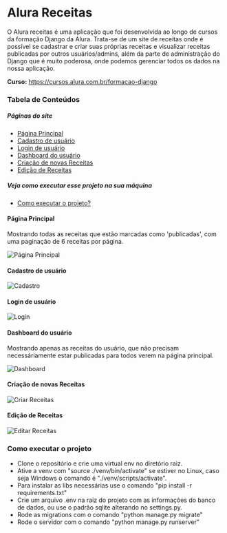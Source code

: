 # Alura Receitas

O Alura receitas é uma aplicação que foi desenvolvida ao longo de cursos da formação Django da Alura.
Trata-se de um site de receitas onde é possível se cadastrar e criar suas próprias receitas e visualizar receitas publicadas por outros usuários/admins, além da parte de administração do Django que é muito poderosa, onde podemos gerenciar todos os dados na nossa aplicação.

<strong>Curso:</strong> https://cursos.alura.com.br/formacao-django

### Tabela de Conteúdos

##### Páginas do site
* [Página Principal](#página-principal)
* [Cadastro de usuário](#cadastro-de-usuário)
* [Login de usuário](#login-de-usuário)
* [Dashboard do usuário](#dashboard-do-usuário)
* [Criação de novas Receitas](#criação-de-novas-receitas)
* [Edição de Receitas](#edição-de-receitas)

##### Veja como executar esse projeto na sua máquina
* [Como executar o projeto?](#como-executar-o-projeto)

#### Página Principal
<p>Mostrando todas as receitas que estão marcadas como 'publicadas', com uma paginação de 6 receitas por página.</p>
<img src='./.github/pagina_principal.jpeg' alt='Página Principal'/>

#### Cadastro de usuário
<img src='./.github/cadastro.jpeg' alt='Cadastro'/>

#### Login de usuário
<img src='./.github/login.jpeg' alt='Login'/>

#### Dashboard do usuário
<p>Mostrando apenas as receitas do usuário, que não precisam necessáriamente estar publicadas para todos verem na página principal.</p>
<img src='./.github/dashboard.jpeg' alt='Dashboard'/>

#### Criação de novas Receitas
<img src='./.github/criar_receita.jpeg' alt='Criar Receitas'/>

#### Edição de Receitas
<img src='./.github/editar_receita.jpeg' alt='Editar Receitas'/>

### Como executar o projeto

- Clone o repositório e crie uma virtual env no diretório raiz.
- Ative a venv com "source ./venv/bin/activate" se estiver no Linux, caso seja Windows o comando é "./venv/scripts/activate".
- Para instalar as libs necessárias use o comando "pip install -r requirements.txt"
- Crie um arquivo .env na raiz do projeto com as informações do banco de dados, ou use o padrão sqlite alterando no settings.py.
- Rode as migrations com o comando "python manage.py migrate"
- Rode o servidor com o comando "python manage.py runserver"
